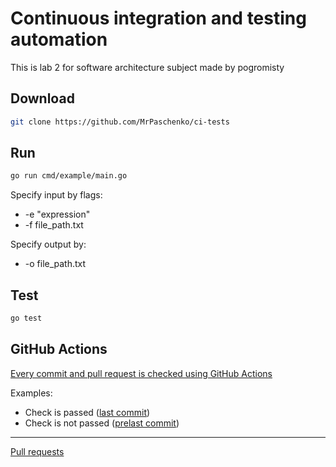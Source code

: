# Continuous integration and testing automation

This is lab 2 for software architecture subject made by pogromisty

## Download

```bash
git clone https://github.com/MrPaschenko/ci-tests
```

## Run

```bash
go run cmd/example/main.go
```

Specify input by flags:

- -e "expression"
- -f file_path.txt

Specify output by:
- -o file_path.txt

## Test

```bash
go test
```

## GitHub Actions

[Every commit and pull request is checked using GitHub Actions](https://github.com/MrPaschenko/ci-tests/actions)

Examples:
- Check is passed ([last commit](https://github.com/MrPaschenko/ci-tests/actions/runs/2339483248))
- Check is not passed ([prelast commit](https://github.com/MrPaschenko/ci-tests/actions/runs/2339389044))

---

[Pull requests](https://github.com/MrPaschenko/ci-tests/pulls?q=is%3Apr+is%3Aclosed)
